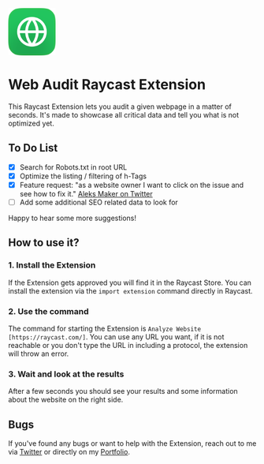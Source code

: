 <img width="96" src="./assets/web-audit_icon.png" />


# Web Audit Raycast Extension

This Raycast Extension lets you audit a given webpage in a matter of seconds. It's made to showcase all critical data and tell you what is not optimized yet.

## To Do List

- [x] Search for Robots.txt in root URL
- [x] Optimize the listing / filtering of h-Tags
- [x] Feature request: "as a website 
owner I want to click on the issue and see how to fix it." [Aleks Maker on Twitter](https://twitter.com/aleks_maker/status/1631670578762350593)
- [ ] Add some additional SEO related data to look for

Happy to hear some more suggestions!


## How to use it?

### 1. Install the Extension
If the Extension gets approved you will find it in the Raycast Store.
You can install the extension via the `import extension` command directly in Raycast.

### 2. Use the command
The command for starting the Extension is `Analyze Website [https://raycast.com/]`. You can use any URL you want, if it is not reachable or you don't type the URL in including a protocol, the extension will throw an error.

### 3. Wait and look at the results
After a few seconds you should see your results and some information about the website on the right side.

## Bugs

If you've found any bugs or want to help with the Extension, reach out to me via [Twitter](https://twitter.com/floriandwt) or directly on my [Portfolio](https://designwithtech.com/).
